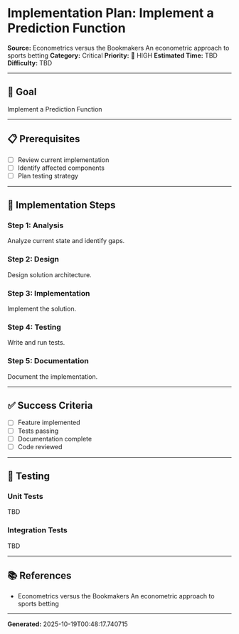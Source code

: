 # Implementation Plan: Implement a Prediction Function

**Source:** Econometrics versus the Bookmakers An econometric approach to sports betting
**Category:** Critical
**Priority:** 🔴 HIGH
**Estimated Time:** TBD
**Difficulty:** TBD

---

## 🎯 Goal

Implement a Prediction Function

---

## 📋 Prerequisites

- [ ] Review current implementation
- [ ] Identify affected components
- [ ] Plan testing strategy

---

## 🔧 Implementation Steps

### Step 1: Analysis

Analyze current state and identify gaps.

### Step 2: Design

Design solution architecture.

### Step 3: Implementation

Implement the solution.

### Step 4: Testing

Write and run tests.

### Step 5: Documentation

Document the implementation.

---

## ✅ Success Criteria

- [ ] Feature implemented
- [ ] Tests passing
- [ ] Documentation complete
- [ ] Code reviewed

---

## 🧪 Testing

### Unit Tests

TBD

### Integration Tests

TBD

---

## 📚 References

- Econometrics versus the Bookmakers An econometric approach to sports betting

---

**Generated:** 2025-10-19T00:48:17.740715
